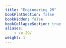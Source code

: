 ```yaml
---
title: "Engineering 29"
bookFlatSection: false
bookHidden: false
bookCollapseSection: true
aliases:
    - /e-29/
weight: 1
---
```

